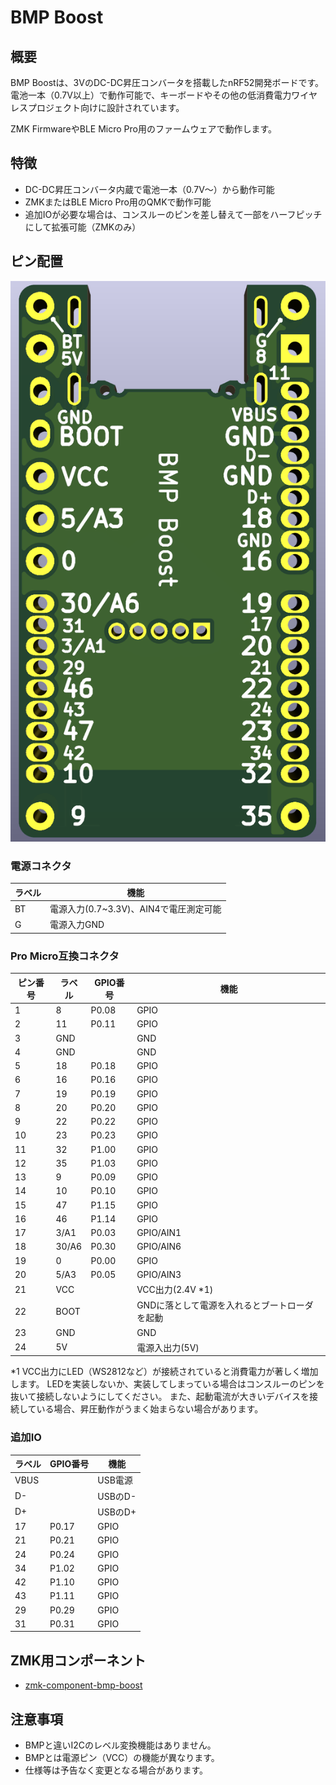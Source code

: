 # BMP Boost


## 概要

BMP Boostは、3VのDC-DC昇圧コンバータを搭載したnRF52開発ボードです。電池一本（0.7V以上）で動作可能で、キーボードやその他の低消費電力ワイヤレスプロジェクト向けに設計されています。

ZMK FirmwareやBLE Micro Pro用のファームウェアで動作します。

## 特徴

- DC-DC昇圧コンバータ内蔵で電池一本（0.7V～）から動作可能
- ZMKまたはBLE Micro Pro用のQMKで動作可能
- 追加IOが必要な場合は、コンスルーのピンを差し替えて一部をハーフピッチにして拡張可能（ZMKのみ）

## ピン配置

![](img/bmp-boost-bottom-view.png)

### 電源コネクタ

| ラベル | 機能                                   |
| ------ | -------------------------------------- |
| BT     | 電源入力(0.7~3.3V)、AIN4で電圧測定可能 |
| G      | 電源入力GND                            |

### Pro Micro互換コネクタ

| ピン番号 | ラベル | GPIO番号 | 機能                                          |
| -------- | ------ | -------- | --------------------------------------------- |
| 1        | 8      | P0.08    | GPIO                                          |
| 2        | 11     | P0.11    | GPIO                                          |
| 3        | GND    |          | GND                                           |
| 4        | GND    |          | GND                                           |
| 5        | 18     | P0.18    | GPIO                                          |
| 6        | 16     | P0.16    | GPIO                                          |
| 7        | 19     | P0.19    | GPIO                                          |
| 8        | 20     | P0.20    | GPIO                                          |
| 9        | 22     | P0.22    | GPIO                                          |
| 10       | 23     | P0.23    | GPIO                                          |
| 11       | 32     | P1.00    | GPIO                                          |
| 12       | 35     | P1.03    | GPIO                                          |
| 13       | 9      | P0.09    | GPIO                                          |
| 14       | 10     | P0.10    | GPIO                                          |
| 15       | 47     | P1.15    | GPIO                                          |
| 16       | 46     | P1.14    | GPIO                                          |
| 17       | 3/A1   | P0.03    | GPIO/AIN1                                     |
| 18       | 30/A6  | P0.30    | GPIO/AIN6                                     |
| 19       | 0      | P0.00    | GPIO                                          |
| 20       | 5/A3   | P0.05    | GPIO/AIN3                                     |
| 21       | VCC    |          | VCC出力(2.4V *1)                                |
| 22       | BOOT   |          | GNDに落として電源を入れるとブートローダを起動 |
| 23       | GND    |          | GND                                           |
| 24       | 5V     |          | 電源入出力(5V)                                |

\*1 VCC出力にLED（WS2812など）が接続されていると消費電力が著しく増加します。
LEDを実装しないか、実装してしまっている場合はコンスルーのピンを抜いて接続しないようにしてください。
また、起動電流が大きいデバイスを接続している場合、昇圧動作がうまく始まらない場合があります。

### 追加IO

| ラベル | GPIO番号 | 機能    |
| ------ | -------- | ------- |
| VBUS   |          | USB電源 |
| D-     |          | USBのD- |
| D+     |          | USBのD+ |
| 17     | P0.17    | GPIO    |
| 21     | P0.21    | GPIO    |
| 24     | P0.24    | GPIO    |
| 34     | P1.02    | GPIO    |
| 42     | P1.10    | GPIO    |
| 43     | P1.11    | GPIO    |
| 29     | P0.29    | GPIO    |
| 31     | P0.31    | GPIO    |

## ZMK用コンポーネント

- [zmk-component-bmp-boost](https://github.com/sekigon-gonnoc/zmk-component-bmp-boost)

## 注意事項

- BMPと違いI2Cのレベル変換機能はありません。
- BMPとは電源ピン（VCC）の機能が異なります。
- 仕様等は予告なく変更となる場合があります。
